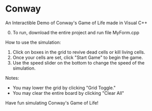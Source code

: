 # Conway
An Interactible Demo of Conway's Game of Life made in Visual C++

0) To run, download the entire project and run file MyForm.cpp 

How to use the simulation:
1) Click on boxes in the grid to revive dead cells or kill living cells.
2) Once your cells are set, click "Start Game" to begin the game.
3) Use the speed slider on the bottom to change the speed of the simulation.

Notes: 
- You may lower the grid by clicking "Grid Toggle."
- You may clear the entire board by clicking "Clear All"








Have fun simulating Conway's Game of Life!
